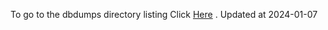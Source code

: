 To go to the dbdumps directory listing Click [Here](https://ipfs.io/ipfs/bafkreia4z5tbgbn5imycfqsebblrocfxkmcafuhsrdjguxug2t33s4vmyu) . Updated at 2024-01-07